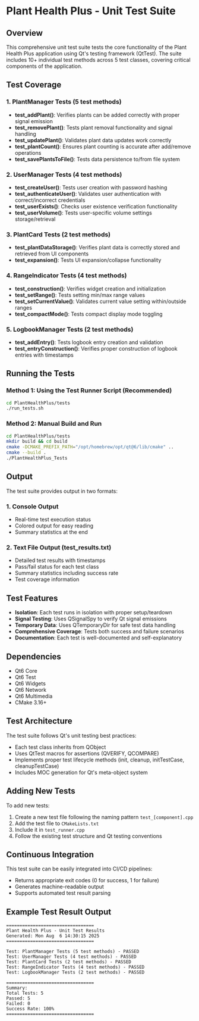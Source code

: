 # Plant Health Plus - Unit Test Suite

## Overview

This comprehensive unit test suite tests the core functionality of the Plant Health Plus application using Qt's testing framework (QtTest). The suite includes 10+ individual test methods across 5 test classes, covering critical components of the application.

## Test Coverage

### 1. PlantManager Tests (5 test methods)
- **test_addPlant()**: Verifies plants can be added correctly with proper signal emission
- **test_removePlant()**: Tests plant removal functionality and signal handling
- **test_updatePlant()**: Validates plant data updates work correctly
- **test_plantCount()**: Ensures plant counting is accurate after add/remove operations
- **test_savePlantsToFile()**: Tests data persistence to/from file system

### 2. UserManager Tests (4 test methods)
- **test_createUser()**: Tests user creation with password hashing
- **test_authenticateUser()**: Validates user authentication with correct/incorrect credentials
- **test_userExists()**: Checks user existence verification functionality
- **test_userVolume()**: Tests user-specific volume settings storage/retrieval

### 3. PlantCard Tests (2 test methods)
- **test_plantDataStorage()**: Verifies plant data is correctly stored and retrieved from UI components
- **test_expansion()**: Tests UI expansion/collapse functionality

### 4. RangeIndicator Tests (4 test methods)
- **test_construction()**: Verifies widget creation and initialization
- **test_setRange()**: Tests setting min/max range values
- **test_setCurrentValue()**: Validates current value setting within/outside ranges
- **test_compactMode()**: Tests compact display mode toggling

### 5. LogbookManager Tests (2 test methods)
- **test_addEntry()**: Tests logbook entry creation and validation
- **test_entryConstruction()**: Verifies proper construction of logbook entries with timestamps

## Running the Tests

### Method 1: Using the Test Runner Script (Recommended)
```bash
cd PlantHealthPlus/tests
./run_tests.sh
```

### Method 2: Manual Build and Run
```bash
cd PlantHealthPlus/tests
mkdir build && cd build
cmake -DCMAKE_PREFIX_PATH="/opt/homebrew/opt/qt@6/lib/cmake" ..
cmake --build .
./PlantHealthPlus_Tests
```

## Output

The test suite provides output in two formats:

### 1. Console Output
- Real-time test execution status
- Colored output for easy reading
- Summary statistics at the end

### 2. Text File Output (test_results.txt)
- Detailed test results with timestamps
- Pass/fail status for each test class
- Summary statistics including success rate
- Test coverage information

## Test Features

- **Isolation**: Each test runs in isolation with proper setup/teardown
- **Signal Testing**: Uses QSignalSpy to verify Qt signal emissions
- **Temporary Data**: Uses QTemporaryDir for safe test data handling
- **Comprehensive Coverage**: Tests both success and failure scenarios
- **Documentation**: Each test is well-documented and self-explanatory

## Dependencies

- Qt6 Core
- Qt6 Test
- Qt6 Widgets
- Qt6 Network
- Qt6 Multimedia
- CMake 3.16+

## Test Architecture

The test suite follows Qt's unit testing best practices:
- Each test class inherits from QObject
- Uses QtTest macros for assertions (QVERIFY, QCOMPARE)
- Implements proper test lifecycle methods (init, cleanup, initTestCase, cleanupTestCase)
- Includes MOC generation for Qt's meta-object system

## Adding New Tests

To add new tests:
1. Create a new test file following the naming pattern `test_[component].cpp`
2. Add the test file to `CMakeLists.txt`
3. Include it in `test_runner.cpp`
4. Follow the existing test structure and Qt testing conventions

## Continuous Integration

This test suite can be easily integrated into CI/CD pipelines:
- Returns appropriate exit codes (0 for success, 1 for failure)
- Generates machine-readable output
- Supports automated test result parsing

## Example Test Result Output

```
=================================
Plant Health Plus - Unit Test Results
Generated: Mon Aug  6 14:30:15 2025
=================================

Test: PlantManager Tests (5 test methods) - PASSED
Test: UserManager Tests (4 test methods) - PASSED
Test: PlantCard Tests (2 test methods) - PASSED
Test: RangeIndicator Tests (4 test methods) - PASSED
Test: LogbookManager Tests (2 test methods) - PASSED

=================================
Summary:
Total Tests: 5
Passed: 5
Failed: 0
Success Rate: 100%
=================================
```
